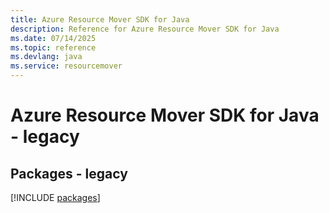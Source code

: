 ```yaml
---
title: Azure Resource Mover SDK for Java
description: Reference for Azure Resource Mover SDK for Java
ms.date: 07/14/2025
ms.topic: reference
ms.devlang: java
ms.service: resourcemover
---
```

# Azure Resource Mover SDK for Java - legacy
## Packages - legacy
[!INCLUDE [packages](resource-mover-index.md)]